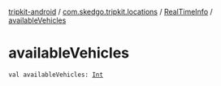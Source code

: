 [tripkit-android](../../index.md) / [com.skedgo.tripkit.locations](../index.md) / [RealTimeInfo](index.md) / [availableVehicles](./available-vehicles.md)

# availableVehicles

`val availableVehicles: `[`Int`](https://kotlinlang.org/api/latest/jvm/stdlib/kotlin/-int/index.html)